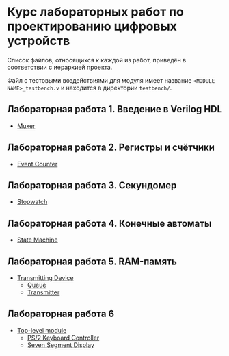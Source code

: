 # Курс лабораторных работ по проектированию цифровых устройств

Список файлов, относящихся к каждой из работ, приведён в соответствии с иерархией проекта.

Файл с тестовыми воздействиями для модуля имеет название `<MODULE NAME>_testbench.v` и находится в директории `testbench/`.

## Лабораторная работа 1. Введение в Verilog HDL
* [Muxer](muxer.v)

## Лабораторная работа 2. Регистры и счётчики
* [Event Counter](event_counter.v)

## Лабораторная работа 3. Секундомер
* [Stopwatch](stopwatch.v)

## Лабораторная работа 4. Конечные автоматы
* [State Machine](state_machine.v)

## Лабораторная работа 5. RAM-память
* [Transmitting Device](TransmittingDevice.v)
  * [Queue](FIFO.v)
  * [Transmitter](Transmitter.v)

## Лабораторная работа 6
* [Top-level module](lab6.v)
  * [PS/2 Keyboard Controller](ps2_keyboard.v)
  * [Seven Segment Display](SevenSegmentDisplay.v)

